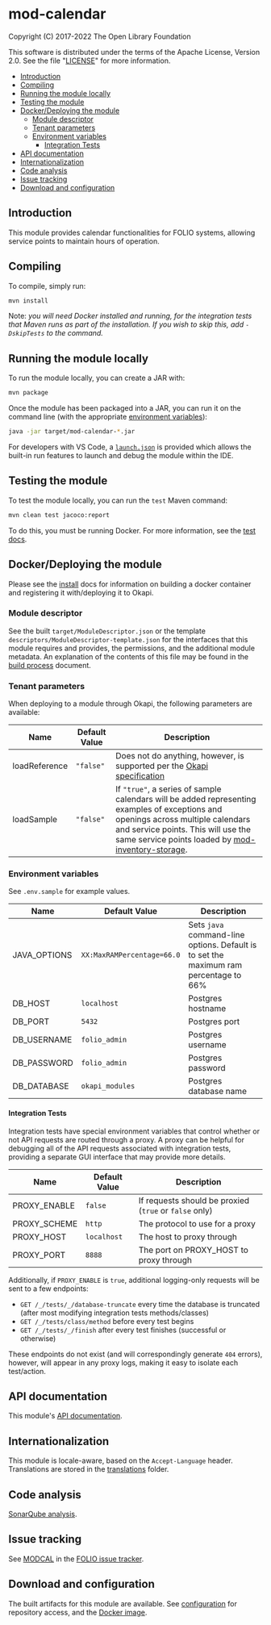 # mod-calendar

Copyright (C) 2017-2022 The Open Library Foundation

This software is distributed under the terms of the Apache License, Version 2.0. See the file
"[LICENSE](LICENSE)" for more information.

- [Introduction](#introduction)
- [Compiling](#compiling)
- [Running the module locally](#running-the-module-locally)
- [Testing the module](#testing-the-module)
- [Docker/Deploying the module](#dockerdeploying-the-module)
  - [Module descriptor](#module-descriptor)
  - [Tenant parameters](#tenant-parameters)
  - [Environment variables](#environment-variables)
    - [Integration Tests](#integration-tests)
- [API documentation](#api-documentation)
- [Internationalization](#internationalization)
- [Code analysis](#code-analysis)
- [Issue tracking](#issue-tracking)
- [Download and configuration](#download-and-configuration)

## Introduction

This module provides calendar functionalities for FOLIO systems, allowing service points to maintain
hours of operation.

## Compiling

To compile, simply run:

```sh
mvn install
```

Note: _you will need Docker installed and running, for the integration tests that Maven runs as part
of the installation. If you wish to skip this, add `-DskipTests` to the command._

## Running the module locally

To run the module locally, you can create a JAR with:

```sh
mvn package
```

Once the module has been packaged into a JAR, you can run it on the command line (with the
appropriate [environment variables](#environment-variables)):

```sh
java -jar target/mod-calendar-*.jar
```

For developers with VS Code, a [`launch.json`](.vscode/launch.json) is provided which allows the
built-in run features to launch and debug the module within the IDE.

## Testing the module

To test the module locally, you can run the `test` Maven command:

```sh
mvn clean test jacoco:report
```

To do this, you must be running Docker. For more information, see the [test docs](docs/testing.md).

## Docker/Deploying the module

Please see the [install](docs/install.md) docs for information on building a docker container and
registering it with/deploying it to Okapi.

### Module descriptor

See the built `target/ModuleDescriptor.json` or the template
`descriptors/ModuleDescriptor-template.json` for the interfaces that this module requires and
provides, the permissions, and the additional module metadata. An explanation of the contents of
this file may be found in the [build process](docs/build-process.md) document.

### Tenant parameters

When deploying to a module through Okapi, the following parameters are available:

| Name          | Default Value | Description                                                                                                                                                                                                                                                                                                                   |
| ------------- | ------------- | ----------------------------------------------------------------------------------------------------------------------------------------------------------------------------------------------------------------------------------------------------------------------------------------------------------------------------- |
| loadReference | `"false"`     | Does not do anything, however, is supported per the [Okapi specification](https://github.com/folio-org/okapi/blob/master/doc/guide.md)                                                                                                                                                                                        |
| loadSample    | `"false"`     | If `"true"`, a series of sample calendars will be added representing examples of exceptions and openings across multiple calendars and service points. This will use the same service points loaded by [mod-inventory-storage](https://github.com/folio-org/mod-inventory-storage/tree/master/reference-data/service-points). |

### Environment variables

See `.env.sample` for example values.

| Name         | Default Value              | Description                                                                           |
| ------------ | -------------------------- | ------------------------------------------------------------------------------------- |
| JAVA_OPTIONS | `XX:MaxRAMPercentage=66.0` | Sets `java` command-line options. Default is to set the maximum ram percentage to 66% |
| DB_HOST      | `localhost`                | Postgres hostname                                                                     |
| DB_PORT      | `5432`                     | Postgres port                                                                         |
| DB_USERNAME  | `folio_admin`              | Postgres username                                                                     |
| DB_PASSWORD  | `folio_admin`              | Postgres password                                                                     |
| DB_DATABASE  | `okapi_modules`            | Postgres database name                                                                |

#### Integration Tests

Integration tests have special environment variables that control whether or not API requests are
routed through a proxy. A proxy can be helpful for debugging all of the API requests associated with
integration tests, providing a separate GUI interface that may provide more details.

| Name         | Default Value | Description                                            |
| ------------ | ------------- | ------------------------------------------------------ |
| PROXY_ENABLE | `false`       | If requests should be proxied (`true` or `false` only) |
| PROXY_SCHEME | `http`        | The protocol to use for a proxy                        |
| PROXY_HOST   | `localhost`   | The host to proxy through                              |
| PROXY_PORT   | `8888`        | The port on PROXY_HOST to proxy through                |

Additionally, if `PROXY_ENABLE` is `true`, additional logging-only requests will be sent to a few
endpoints:

- `GET /_/tests/_/database-truncate` every time the database is truncated (after most modifying
  integration tests methods/classes)
- `GET /_/tests/class/method` before every test begins
- `GET /_/tests/_/finish` after every test finishes (successful or otherwise)

These endpoints do not exist (and will correspondingly generate `404` errors), however, will appear
in any proxy logs, making it easy to isolate each test/action.

## API documentation

This module's [API documentation](https://dev.folio.org/reference/api/#mod-calendar).

## Internationalization

This module is locale-aware, based on the `Accept-Language` header. Translations are stored in the
[translations](translations/mod-calendar/) folder.

## Code analysis

[SonarQube analysis](https://sonarcloud.io/dashboard?id=org.folio%3Amod-calendar).

## Issue tracking

See [MODCAL](https://issues.folio.org/projects/MODCAL) in the
[FOLIO issue tracker](https://issues.folio.org/).

## Download and configuration

The built artifacts for this module are available. See
[configuration](https://dev.folio.org/download/artifacts) for repository access, and the
[Docker image](https://hub.docker.com/r/folioorg/mod-calendar/).
